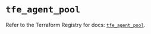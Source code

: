 # `tfe_agent_pool`

Refer to the Terraform Registry for docs: [`tfe_agent_pool`](https://registry.terraform.io/providers/hashicorp/tfe/0.67.1/docs/resources/agent_pool).
